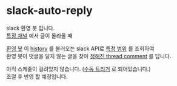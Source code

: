 # slack-auto-reply
slack 환영 봇 입니다.  
[특정 채널](https://github.com/GHGHGHKO/slack-auto-reply/blob/797fd4d58c91fd696c80ead0294e0d581b897173/.github/workflows/build-with-jib.yml#L59) 에서 글이 올라올 때  

[환영 봇](https://github.com/GHGHGHKO/slack-auto-reply/blob/797fd4d58c91fd696c80ead0294e0d581b897173/.github/workflows/build-with-jib.yml#L61) 이 [history](https://github.com/GHGHGHKO/slack-auto-reply/blob/797fd4d58c91fd696c80ead0294e0d581b897173/src/main/kotlin/com/slackbot/reply/service/SlackReplyService.kt#L39) 를 불러오는 slack API로 [특정 범위](https://github.com/GHGHGHKO/slack-auto-reply/blob/797fd4d58c91fd696c80ead0294e0d581b897173/src/main/kotlin/com/slackbot/reply/service/SlackReplyService.kt#L39) 를 조회하여  
환영 봇이 댓글을 달지 않는 글을 찾아 [정해진 thread comment](https://github.com/GHGHGHKO/slack-auto-reply/blob/797fd4d58c91fd696c80ead0294e0d581b897173/.github/workflows/build-with-jib.yml#L63) 를 답니다.

아직 스케줄이 걸려있지 않습니다. ([수동 트리거](https://github.com/GHGHGHKO/slack-auto-reply/blob/797fd4d58c91fd696c80ead0294e0d581b897173/.github/workflows/auto-reply-job.yml#L7) 로 되어있습니다.)  
조절 후 반영 할 예정입니다.
